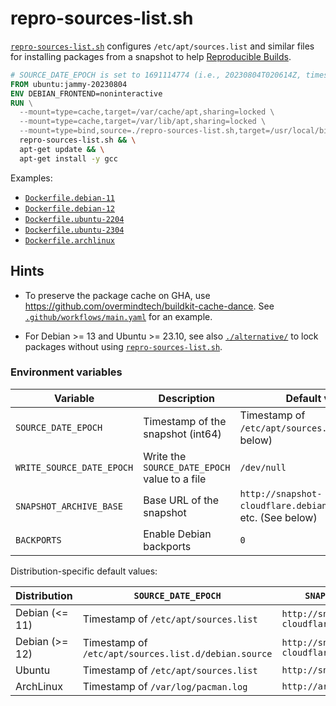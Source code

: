 # repro-sources-list.sh

[`repro-sources-list.sh`](./repro-sources-list.sh) configures `/etc/apt/sources.list` and similar files
for installing packages from a snapshot to help [Reproducible Builds](https://reproducible-builds.org/).

```dockerfile
# SOURCE_DATE_EPOCH is set to 1691114774 (i.e., 20230804T020614Z, timestamp of /etc/apt/sources.list)
FROM ubuntu:jammy-20230804
ENV DEBIAN_FRONTEND=noninteractive
RUN \
  --mount=type=cache,target=/var/cache/apt,sharing=locked \
  --mount=type=cache,target=/var/lib/apt,sharing=locked \
  --mount=type=bind,source=./repro-sources-list.sh,target=/usr/local/bin/repro-sources-list.sh \
  repro-sources-list.sh && \
  apt-get update && \
  apt-get install -y gcc
```

Examples:
- [`Dockerfile.debian-11`](./Dockerfile.debian-11)
- [`Dockerfile.debian-12`](./Dockerfile.debian-12)
- [`Dockerfile.ubuntu-2204`](./Dockerfile.ubuntu-2204)
- [`Dockerfile.ubuntu-2304`](./Dockerfile.ubuntu-2304)
- [`Dockerfile.archlinux`](./Dockerfile.archlinux)

## Hints
- To preserve the package cache on GHA, use <https://github.com/overmindtech/buildkit-cache-dance>.
  See [`.github/workflows/main.yaml`](./.github/workflows/main.yaml) for an example.

- For Debian >= 13 and Ubuntu >= 23.10, see also [`./alternative/`](./alternative/)
  to lock packages without using [`repro-sources-list.sh`](./repro-sources-list.sh).

### Environment variables

| Variable                  | Description                                   | Default value                                                      |
|---------------------------|-----------------------------------------------|--------------------------------------------------------------------|
| `SOURCE_DATE_EPOCH`       | Timestamp of the snapshot (int64)             | Timestamp of `/etc/apt/sources.list`, etc. (See below)             |
| `WRITE_SOURCE_DATE_EPOCH` | Write the `SOURCE_DATE_EPOCH` value to a file | `/dev/null`                                                        |
| `SNAPSHOT_ARCHIVE_BASE`   | Base URL of the snapshot                      | `http://snapshot-cloudflare.debian.org/archive/`, etc. (See below) |
| `BACKPORTS`               | Enable Debian backports                       | `0`                                                                |

Distribution-specific default values:

| Distribution   | `SOURCE_DATE_EPOCH`                                  | `SNAPSHOT_ARCHIVE_BASE`                          |
|----------------|------------------------------------------------------|--------------------------------------------------|
| Debian (<= 11) | Timestamp of `/etc/apt/sources.list`                 | `http://snapshot-cloudflare.debian.org/archive/` |
| Debian (>= 12) | Timestamp of `/etc/apt/sources.list.d/debian.source` | `http://snapshot-cloudflare.debian.org/archive/` |
| Ubuntu         | Timestamp of `/etc/apt/sources.list`                 | `http://snapshot.ubuntu.com/`                    |
| ArchLinux      | Timestamp of `/var/log/pacman.log`                   | `http://archive.archlinux.org/`                  |
